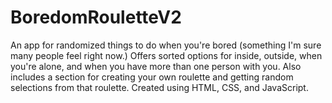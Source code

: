 # BoredomRouletteV2
An app for randomized things to do when you're bored (something I'm sure many people feel right now.)
Offers sorted options for inside, outside, when you're alone, and when you have more than one person with you.
Also includes a section for creating your own roulette and getting random selections from that roulette.
Created using HTML, CSS, and JavaScript.
